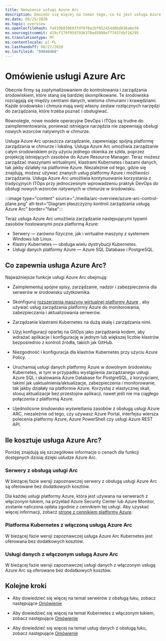 ```yaml
---
title: Omówienie usługi Azure Arc
description: Dowiedz się więcej na temat tego, co to jest usługa Azure Arc i jak pomaga klientom w zarządzaniu zasobami hybrydowymi i zarządzaniem nimi za pomocą innych usług i funkcji platformy Azure.
ms.date: 08/25/2020
ms.topic: overview
ms.openlocfilehash: fa919b839683fdf870a1bf052454d8bd836a6e38
ms.sourcegitcommit: 419cf179f9597936378ed5098ef77437dbf16295
ms.translationtype: MT
ms.contentlocale: pl-PL
ms.lasthandoff: 08/27/2020
ms.locfileid: "89040468"
---
```

# <a name="azure-arc-overview"></a>Omówienie usługi Azure Arc

Obecnie firmy są zoptymalizowaniem do kontrolowania i zarządzania środowiskiem, które staną się bardziej skomplikowane. Te środowiska rozciągają się między centrami danych, wieloma chmurami i krawędziami. Każde środowisko i chmura mają swój własny zestaw rozłącznych narzędzi do zarządzania, które trzeba poznać i obsługiwać.

Równolegle, nowe modele operacyjne DevOps i ITOps są trudne do zaimplementowania, ponieważ istniejące narzędzia nie zapewniają obsługi nowych wzorców natywnych w chmurze.

Usługa Azure Arc upraszcza zarządzanie, zapewniając spójną platformę zarządzania w chmurze i lokalną. Usługa Azure Arc umożliwia zarządzanie całym środowiskiem przy użyciu jednego okienka ze szkła, poprzez projekcję istniejących zasobów do Azure Resource Manager. Teraz możesz zarządzać maszynami wirtualnymi, klastrami Kubernetes i bazami danych, tak jakby działały na platformie Azure. Niezależnie od tego, gdzie się znajdują, możesz używać znanych usług platformy Azure i możliwości zarządzania. Usługa Azure Arc umożliwia kontynuowanie korzystania z tradycyjnych ITOps przy jednoczesnym wprowadzeniu praktyk DevOps do obsługi nowych wzorców natywnych w chmurze w środowisku.

:::image type="content" source="./media/arc-overview/azure-arc-control-plane.png" alt-text="Diagram płaszczyzny kontroli zarządzania usługą Azure Arc" border="false":::

Teraz usługa Azure Arc umożliwia zarządzanie następującymi typami zasobów hostowanymi poza platformą Azure:

* Serwery — zarówno fizyczne, jak i wirtualne maszyny z systemem Windows lub Linux.
* Klastry Kubernetes — obsługa wielu dystrybucji Kubernetes.
* Usługi danych platformy Azure — Azure SQL Database i PostgreSQL.

## <a name="what-does-azure-arc-deliver"></a>Co zapewnia usługa Azure Arc?

Najważniejsze funkcje usługi Azure Arc obejmują:

* Zaimplementuj spójne spisy, zarządzanie, nadzór i zabezpieczenia dla serwerów w środowisku użytkownika.

* Skonfiguruj [rozszerzenia maszyny wirtualnej platformy Azure](./servers/manage-vm-extensions.md) , aby używać usług zarządzania platformy Azure do monitorowania, zabezpieczania i aktualizowania serwerów.

* Zarządzanie klastrami Kubernetes na dużą skalę i zarządzania nimi. 

* Użyj konfiguracji opartej na GitOps jako zarządzania kodem, aby wdrażać aplikacje i konfigurację w jednym lub większej liczbie klastrów bezpośrednio z kontroli źródła, takich jak GitHub.

* Niezgodność i konfiguracja dla klastrów Kubernetes przy użyciu Azure Policy.

* Uruchamiaj usługi danych platformy Azure w dowolnym środowisku Kubernetes, w tym w przypadku wystąpienia zarządzanego usługi Azure SQL i skalowania Azure Database for PostgreSQL, z korzyściami, takimi jak uaktualnienia/aktualizacje, zabezpieczenia i monitorowanie, tak jakby działały na platformie Azure. Korzystaj z elastycznej skali, stosuj aktualizacje bez przestojów aplikacji, nawet jeśli nie ma ciągłego połączenia z platformą Azure.

* Ujednolicone środowisko wyświetlania zasobów z obsługą usługi Azure ARC, niezależnie od tego, czy używasz Azure Portal, interfejsu wiersza polecenia platformy Azure, Azure PowerShell czy usługi Azure REST API.

## <a name="how-much-does-azure-arc-cost"></a>Ile kosztuje usługa Azure Arc?

Poniżej znajdują się szczegółowe informacje o cenach dla funkcji dostępnych dzisiaj dzięki usłudze Azure Arc.

### <a name="arc-enabled-servers"></a>Serwery z obsługą usługi Arc

W bieżącej fazie wersji zapoznawczej serwery z obsługą usługi Azure Arc są oferowane bez dodatkowych kosztów.

Dla każdej usługi platformy Azure, która jest używana na serwerach z włączonym łukiem, na przykład Azure Security Center lub Azure Monitor, zostanie naliczona opłata zgodnie z cennikiem tej usługi. Aby uzyskać więcej informacji, zobacz [stronę z cennikiem platformy Azure](https://azure.microsoft.com/pricing/).

### <a name="azure-arc-enabled-kubernetes"></a>Platforma Kubernetes z włączoną usługą Azure Arc

W bieżącej fazie wersji zapoznawczej usługa Azure Arc Kubernetes jest oferowana bez dodatkowych kosztów.

### <a name="azure-arc-enabled-data-services"></a>Usługi danych z włączonym usługą Azure Arc

W bieżącej fazie wersji zapoznawczej usługi danych z włączonym usługą Azure Arc są oferowane bez dodatkowych kosztów.

## <a name="next-steps"></a>Kolejne kroki

* Aby dowiedzieć się więcej na temat serwerów z obsługą łuku, zobacz następujące [Omówienie](./servers/overview.md)

* Aby dowiedzieć się więcej na temat Kubernetes z włączonym łukiem, zobacz następujące [Omówienie](./kubernetes/overview.md)

* Aby dowiedzieć się więcej na temat usług danych z obsługą łuku, zobacz następujące [Omówienie](https://azure.microsoft.com/services/azure-arc/hybrid-data-services/)
